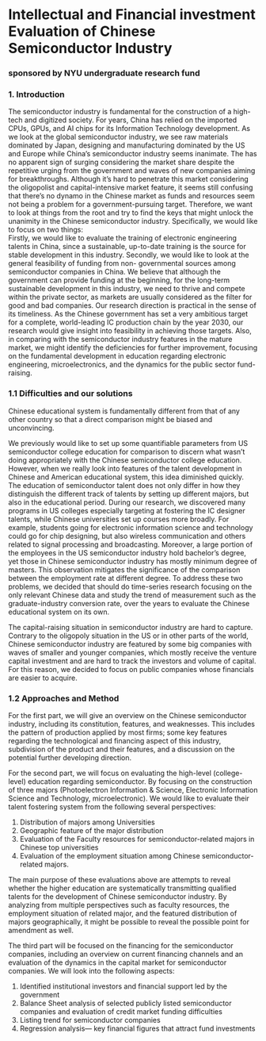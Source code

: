 # Intellectual and Financial investment Evaluation of Chinese Semiconductor Industry
### sponsored by NYU undergraduate research fund 


### 1.	Introduction 
The semiconductor industry is fundamental for the construction of a high-tech and digitized society. For years, China has relied on the imported CPUs, GPUs, and AI chips for its Information Technology development. As we look at the global semiconductor industry, we see raw materials dominated by Japan, designing and manufacturing dominated by the US and Europe while China’s semiconductor industry seems inanimate. The has no apparent sign of surging considering the market share despite the repetitive urging from the government and waves of new companies aiming for breakthroughs. Although it’s hard to penetrate this market considering the oligopolist and capital-intensive market feature, it seems still confusing that there’s no dynamo in the Chinese market as funds and resources seem not being a problem for a government-pursuing target. Therefore, we want to look at things from the root and try to find the keys that might unlock the unanimity in the Chinese semiconductor industry. Specifically, we would like to focus on two things:<br />
 Firstly, we would like to evaluate the training of electronic engineering talents in China, since a sustainable, up-to-date training is the source for stable development in this industry. Secondly, we would like to look at the general feasibility of funding from non- governmental sources among semiconductor companies in China. We believe that although the government can provide funding at the beginning, for the long-term sustainable development in this industry, we need to thrive and compete within the private sector, as markets are usually considered as the filter for good and bad companies.
Our research direction is practical in the sense of its timeliness. As the Chinese government has set a very ambitious target for a complete, world-leading IC production chain by the year 2030, our research would give insight into feasibility in achieving those targets. Also, in comparing with the semiconductor industry features in the mature market, we might identify the deficiencies for further improvement, focusing on the fundamental development in education regarding electronic engineering, microelectronics, and the dynamics for the public sector fund-raising.<br />

### 1.1 Difficulties and our solutions <br />
Chinese educational system is fundamentally different from that of any other country so that a direct comparison might be biased and unconvincing.<br />

We previously would like to set up some quantifiable parameters from US semiconductor college education for comparison to discern what wasn’t doing appropriately with the Chinese semiconductor college education. However, when we really look into features of the talent development in Chinese and American educational system, this idea diminished quickly. The education of semiconductor talent does not only differ in how they distinguish the different track of talents by setting up different majors, but also in the educational period. During our research, we discovered many programs in US colleges especially targeting at fostering the IC designer talents, while Chinese universities set up courses more broadly. For example, students going for electronic information science and technology could go for chip designing, but also wireless communication and others related to signal processing and broadcasting. Moreover, a large portion of the employees in the US semiconductor industry hold bachelor’s degree, yet those in Chinese semiconductor industry has mostly minimum degree of masters. This observation mitigates the significance of the comparison between the employment rate at different degree.
To address these two problems, we decided that should do time-series research focusing on the only relevant Chinese data and study the trend of measurement such as the graduate-industry conversion rate, over the years to evaluate the Chinese educational system on its own.<br />

The capital-raising situation in semiconductor industry are hard to capture. Contrary to the oligopoly situation in the US or in other parts of the world, Chinese semiconductor industry are featured by some big companies with waves of smaller and younger companies, which mostly receive the venture capital investment and are hard to track the investors and volume of capital. For this reason, we decided to focus on public companies whose financials are easier to acquire. <br />

### 1.2 Approaches and Method
For the first part, we will give an overview on the Chinese semiconductor industry, including its constitution, features, and weaknesses. This includes the pattern of production applied by most firms; some key features regarding the technological and financing aspect of this industry, subdivision of the product and their features, and a discussion on the potential further developing direction.<br />

For the second part, we will focus on evaluating the high-level (college-level) education regarding semiconductor. By focusing on the construction of three majors (Photoelectron Information & Science, Electronic Information Science and Technology, microelectronic). We would like to evaluate their talent fostering system from the following several perspectives:<br />
1. Distribution of majors among Universities<br />
2. Geographic feature of the major distribution<br />
3. Evaluation of the Faculty resources for semiconductor-related majors in Chinese top universities<br />
4. Evaluation of the employment situation among Chinese semiconductor-related majors.<br />

The main purpose of these evaluations above are attempts to reveal whether the higher education are systematically transmitting qualified talents for the development of Chinese semiconductor industry. By analyzing from multiple perspectives such as faculty resources, the employment situation of related major, and the featured distribution of majors geographically, it might be possible to reveal the possible point for amendment as well. <br />

The third part will be focused on the financing for the semiconductor companies, including an overview on current financing channels and an evaluation of the dynamics in the capital market for semiconductor companies. We will look into the following aspects: <br />
1. Identified institutional investors and financial support led by the government <br />
2. Balance Sheet analysis of selected publicly listed semiconductor companies and evaluation of credit market funding difficulties<br />
3. Listing trend for semiconductor companies <br />
4. Regression analysis— key financial figures that attract fund investments<br />
